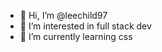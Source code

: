- 👋 Hi, I’m @leechild97
- 👀 I’m interested in full stack dev
- 🌱 I’m currently learning css

<!---
leechild97/leechild97 is a ✨ special ✨ repository because its `README.md` (this file) appears on your GitHub profile.
You can click the Preview link to take a look at your changes.
--->
